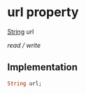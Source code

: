 


# url property






[String](https://api.flutter.dev/flutter/dart-core/String-class.html) url
  
_read / write_






## Implementation

```dart
String url;


```







